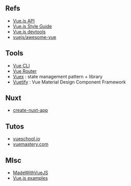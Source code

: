 ## Refs

- [Vue.js API](https://vuejs.org/v2/api/)
- [Vue.js Style Guide](https://vuejs.org/v2/style-guide/)
- [Vue.js devtools](https://addons.mozilla.org/en-US/firefox/addon/vue-js-devtools/)
- [vuejs/awesome-vue](https://github.com/vuejs/awesome-vue)

## Tools

- [Vue CLI](https://cli.vuejs.org/)
- [Vue Router](https://router.vuejs.org/)
- [Vuex](https://vuex.vuejs.org/) : state management pattern + library
- [Vuetify](https://vuetifyjs.com/) : Vue Material Design Component Framework

## Nuxt

- [create-nuxt-app](https://github.com/nuxt/create-nuxt-app)

## Tutos

- [vueschool.io](https://vueschool.io/)
- [vuemastery.com](https://www.vuemastery.com/)

## MIsc

- [MadeWithVueJS](https://madewithvuejs.com/)
- [Vue.js examples](https://vuejsexamples.com/)
